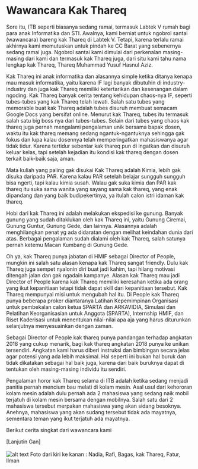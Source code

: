 # Wawancara Kak Thareq

Sore itu, ITB seperti biasanya sedang ramai, termasuk Labtek V rumah bagi para anak Informatika dan STI. Awalnya, kami berniat untuk ngobrol santai (wawancara) bareng kak Thareq di Labtek V. Tetapi, karena terlalu ramai akhirnya kami memutuskan untuk pindah ke CC Barat yang sebenernya sedang ramai juga. Ngobrol santai kami dimulai dari perkenalan masing-masing dari kami dan termasuk kak Thareq juga, dari situ kami tahu nama lengkap kak Thareq, Thareq Muhammad Yusuf Hasnul Aziz.

Kak Thareq ini anak informatika dan alasannya simple ketika ditanya kenapa mau masuk informatika, yaitu karena IF lagi banyak dibutuhin di industry-industry dan juga kak Thareq memiliki ketertarikan dan kesenangan dalam ngoding. Kak Thareq banyak cerita tentang kehidupan chaos-nya IF, seperti tubes-tubes yang kak Thareq telah lewati. Salah satu tubes yang memorable buat kak Thareq adalah tubes disuruh membuat semacam Google Docs yang bersifat online. Menurut kak Thareq, tubes itu termasuk salah satu big boss nya dari tubes-tubes. Selain dari tubes yang chaos kak thareq juga pernah mengalami pengalaman unik bersama bapak dosen, waktu itu kak thareq memang sedang ngantuk-ngantuknya sehingga gak fokus dan lupa kalau dosennya telah memperingatkan mahasiswanya agar tidak tidur. Karena tertidur sebentar kak thareq pun di ingatkan dan disuruh keluar kelas, tapi setelah kejadian itu kondisi kak thareq dengan dosen terkait baik-baik saja, aman.

Mata kuliah yang paling gak disukai Kak Thareq adalah Kimia, lebih gak disuka daripada PAR. Karena kalau PAR setelah belajar sungguh sungguh bisa ngerti, tapi kalau kimia susah. Walau gak suka kimia dan PAR kak thareq itu suka sama wanita yang sayang sama kak thareq, yang enak dipandang dan yang baik budipekertinya, ya itulah calon istri idaman kak thareq.

Hobi dari kak Thareq ini adalah melakukan ekspedisi ke gunung. Banyak gunung yang sudah ditaklukan oleh kak Thareq ini, yaitu Gunung Ciremai, Gunung Guntur, Gunung Gede, dan lainnya. Alasannya adalah menghilangkan penat yg ada didaratan dengan melihat keindahan dunia dari atas. Berbagai pengalaman sudah dialami oleh kak Thareq, salah satunya pernah ketemu Macan Kumbang di Gunung Gede.

Oh ya, kak Thareq punya jabatan di HMIF sebagai Director of People, mungkin ini salah satu alasan kenapa kak Thareq sangat friendly. Dulu kak Thareq juga sempet nyalonin diri buat jadi kahim, tapi hilang motivasi ditengah jalan dan gak ngadain kampanye. Alasan kak Thareq mau jadi Director of People karena kak Thareq memiliki keresahan ketika ada orang yang ikut kepanitiaan tetapi tidak dapat skill dari kepanitiaan tersebut. Kak Thareq mempunyai misi untuk mengubah hal itu. Di People kak Thareq punya beberapa proker diantaranya Latihan Kepemimpinan Organisasi untuk pembekalan calon ketua SPARTA dan ARKAVIDIA, Simulasi dan Pelatihan Keorganisasian untuk Anggota (SPARTA), Internship HMIF, dan Riset Kaderisasi untuk menentukan nilai-nilai apa aja yang harus diturunkan selanjutnya menyesuainkan dengan zaman.

Sebagai Director of People kak thareq punya pandangan terhadap angkatan 2018 yang cukup menarik, bagi kak thareq angkatan 2018 punya ke unikan tersendiri. Angkatan kami harus diberi instruksi dan bimbingan secara jelas agar potensi yang ada lebih maksimal. Hal seperti ini bukan hal buruk dan tidak dikatakan sebagai hal baik juga, karena dari baik buruknya dapat di tentukan oleh masing-masing individu itu sendiri.

Pengalaman horor kak Thareq selama di ITB adalah ketika sedang menjadi panitia pernah mencium bau melati di kolam mesin. Asal usul dari kehororan kolam mesin adalah dulu pernah ada 2 mahasiswa yang sedang naik mobil terjatuh di kolam mesin bersama dengan mobilnya. Salah satu dari 2 mahasiswa tersebut merpakan mahasiswa yang akan sidang besoknya. Anehnya, mahasiswa yang akan sudang tersebut tidak ada mayatnya, sementara teman yang ikut terjatuh ada mayatnya.

Berikut cerita singkat dari wawancara kami

[Lanjutin Gan]
<br><br>
![alt text](Rabu1800-1930.jpg)
Foto dari kiri ke kanan : Nadia, Rafi, Bagas, kak Thareq, Fatur, Ilman

